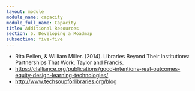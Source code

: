 ```yaml
---
layout: module
module_name: capacity
module_full_name: Capacity
title: Additional Resources
section: 5. Developing a Roadmap
subsection: five-five
---
```


  <ul>
   <li>Rita Pellen, & William Miller. (2014). Libraries Beyond Their Institutions: Partnerships That Work. Taylor and Francis.</li>
   <li><a href="https://clalliance.org/publications/good-intentions-real-outcomes-equity-design-learning-technologies/" target="_blank">https://clalliance.org/publications/good-intentions-real-outcomes-equity-design-learning-technologies/</a></li>
   <li><a href="http://www.techsoupforlibraries.org/blog" target="_blank">http://www.techsoupforlibraries.org/blog</a></li>
</ul>
